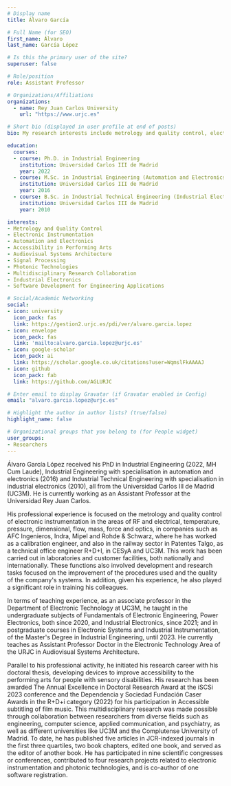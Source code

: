 ```yaml
---
# Display name
title: Álvaro García

# Full Name (for SEO)
first_name: Álvaro
last_name: García López

# Is this the primary user of the site?
superuser: false

# Role/position
role: Assistant Professor

# Organizations/Affiliations
organizations:
  - name: Rey Juan Carlos University
    url: "https://www.urjc.es"

# Short bio (displayed in user profile at end of posts)
bio: My research interests include metrology and quality control, electronic instrumentation, accessibility in performing arts, and multidisciplinary collaboration in engineering.

education:
  courses:
  - course: Ph.D. in Industrial Engineering
    institution: Universidad Carlos III de Madrid
    year: 2022
  - course: M.Sc. in Industrial Engineering (Automation and Electronics)
    institution: Universidad Carlos III de Madrid
    year: 2016
  - course: B.Sc. in Industrial Technical Engineering (Industrial Electronics)
    institution: Universidad Carlos III de Madrid
    year: 2010

interests:
- Metrology and Quality Control
- Electronic Instrumentation
- Automation and Electronics
- Accessibility in Performing Arts
- Audiovisual Systems Architecture
- Signal Processing
- Photonic Technologies
- Multidisciplinary Research Collaboration
- Industrial Electronics
- Software Development for Engineering Applications

# Social/Academic Networking
social:
- icon: university
  icon_pack: fas
  link: https://gestion2.urjc.es/pdi/ver/alvaro.garcia.lopez
- icon: envelope
  icon_pack: fas
  link: 'mailto:alvaro.garcia.lopez@urjc.es'
- icon: google-scholar
  icon_pack: ai
  link: https://scholar.google.co.uk/citations?user=WqmslFkAAAAJ
- icon: github
  icon_pack: fab
  link: https://github.com/AGLURJC

# Enter email to display Gravatar (if Gravatar enabled in Config)
email: "alvaro.garcia.lopez@urjc.es"

# Highlight the author in author lists? (true/false)
highlight_name: false

# Organizational groups that you belong to (for People widget)
user_groups:
- Researchers
---
```

Álvaro García López received his PhD in Industrial Engineering (2022, MH Cum Laude), Industrial Engineering with specialisation in automation and electronics (2016) and Industrial Technical Engineering with specialisation in industrial electronics (2010), all from the Universidad Carlos III de Madrid (UC3M). He is currently working as an Assistant Professor at the Universidad Rey Juan Carlos.

His professional experience is focused on the metrology and quality control of electronic instrumentation in the areas of RF and electrical, temperature, pressure, dimensional, flow, mass, force and optics, in companies such as AFC Ingenieros, Indra, Mipel and Rohde & Schwarz, where he has worked as a calibration engineer, and also in the railway sector in Patentes Talgo, as a technical office engineer R+D+I, in CESyA and UC3M. This work has been carried out in laboratories and customer facilities, both nationally and internationally. These functions also involved development and research tasks focused on the improvement of the procedures used and the quality of the company's systems. In addition, given his experience, he also played a significant role in training his colleagues.

In terms of teaching experience, as an associate professor in the Department of Electronic Technology at UC3M, he taught in the undergraduate subjects of Fundamentals of Electronic Engineering, Power Electronics, both since 2020, and Industrial Electronics, since 2021; and in postgraduate courses in Electronic Systems and Industrial Instrumentation, of the Master's Degree in Industrial Engineering, until 2023. He currently teaches as Assistant Professor Doctor in the Electronic Technology Area of the URJC in Audiovisual Systems Architecture.

Parallel to his professional activity, he initiated his research career with his doctoral thesis, developing devices to improve accessibility to the performing arts for people with sensory disabilities. His research has been awarded The Annual Excellence in Doctoral Research Award at the iSCSi 2023 conference and the Dependencia y Sociedad Fundación Caser Awards in the R+D+i category (2022) for his participation in Accessible subtitling of film music. This multidisciplinary research was made possible through collaboration between researchers from diverse fields such as engineering, computer science, applied communication, and psychiatry, as well as different universities like UC3M and the Complutense University of Madrid. To date, he has published five articles in JCR-indexed journals in the first three quartiles, two book chapters, edited one book, and served as the editor of another book. He has participated in nine scientific congresses or conferences, contributed to four research projects related to electronic instrumentation and photonic technologies, and is co-author of one software registration.
